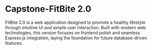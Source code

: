 # Capstone-FitBite 2.0
 FitBite 2.0 is a web application designed to promote a healthy lifestyle through intuitive UI and simple user interaction. Built with modern web technologies, this version focuses on frontend polish and seamless Express.js integration, laying the foundation for future database-driven features.
